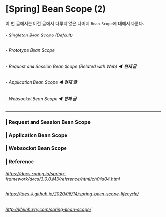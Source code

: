 # [Spring] Bean Scope (2)

이 번 글에서는 이전 글에서 다루지 않은 나머지 `Bean Scope`에 대해서 다룬다. 

###### - Singleton Bean Scope (<u>Default</u>) 

###### - Prototype Bean Scope 

###### - Request and Session Bean Scope (Related with Web) ◀︎ **현재 글**

###### - Application Bean Scope ◀︎ **현재 글**

###### - Websocket Bean Scope ◀︎ **현재 글**

___

### | Request and Session Bean Scope 





### | Application Bean Scope 





### | Websocket Bean Scope 



### | Reference 

###### https://docs.spring.io/spring-framework/docs/3.0.0.M3/reference/html/ch04s04.html

###### https://taes-k.github.io/2020/06/14/spring-bean-scope-lifecycle/

###### http://lifeinhurry.com/spring-bean-scope/

